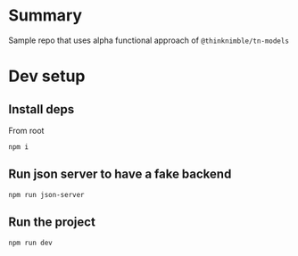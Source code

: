 # Summary

Sample repo that uses alpha functional approach of `@thinknimble/tn-models`

# Dev setup

## Install deps

From root

```
npm i
```

## Run json server to have a fake backend

```
npm run json-server
```

## Run the project

```
npm run dev
```
